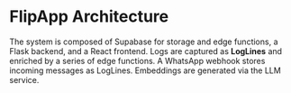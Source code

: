 # FlipApp Architecture

The system is composed of Supabase for storage and edge functions, a Flask
backend, and a React frontend. Logs are captured as **LogLines** and enriched by
a series of edge functions. A WhatsApp webhook stores incoming messages as
LogLines. Embeddings are generated via the LLM service.
